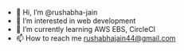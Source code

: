 - 👋 Hi, I’m @rushabha-jain
- 👀 I’m interested in web development
- 🌱 I’m currently learning AWS EBS, CircleCI
- 📫 How to reach me rushabhajain44@gmail.com

<!---
rushabha-jain/rushabha-jain is a ✨ special ✨ repository because its `README.md` (this file) appears on your GitHub profile.
You can click the Preview link to take a look at your changes.
--->
